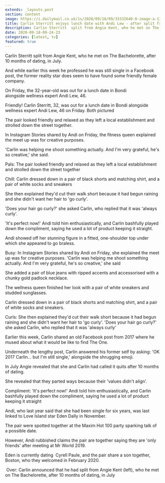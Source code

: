 ```yaml
---
extends: _layouts.post
section: content
image: https://i.dailymail.co.uk/1s/2020/09/18/09/33332640-0-image-a-13_1600416335551.jpg 
title: Carlin Sterritt enjoys lunch date with Andi Lew - after split from Bachelorette star Angie Kent  
description: Carlin Sterritt  split from Angie Kent, who he met on The Bachelorette, after 10 months of dating, in July.  
date: 2020-09-18-09-24-23 
categories: [latest, tv] 
featured: true 
--- 
```

Carlin Sterritt split from Angie Kent, who he met on The Bachelorette, after 10 months of dating, in July. 

And while earlier this week he professed he was still single in a Facebook post, the former reality star does seem to have found some friendly female company.

On Friday, the 32-year-old was out for a lunch date in Bondi alongside wellness expert Andi Lew, 46. 

Friendly! Carlin Sterritt, 32, was out for a lunch date in Bondi alongside wellness expert Andi Lew, 46 on Friday. Both pictured  

The pair looked friendly and relaxed as they left a local establishment and strolled down the street together. 

In Instagram Stories shared by Andi on Friday, the fitness queen explained the meet up was for creative purposes. 

'Carlin was helping me shoot something actually. And I'm very grateful, he's so creative,' she said. 

Pals: The pair looked friendly and relaxed as they left a local establishment and strolled down the street together

Chill: Carlin dressed down in a pair of black shorts and matching shirt, and a pair of white socks and sneakers

She then explained they'd cut their walk short because it had begun raining and she didn't want her hair to 'go curly'.  

'Does your hair go curly?' she asked Carlin, who replied that it was 'always curly'. 

'It's perfect now!' Andi told him enthusiastically, and Carlin bashfully played down the compliment, saying he used a lot of product keeping it straight. 

Andi showed off her stunning figure in a fitted, one-shoulder top under which she appeared to go braless. 

Busy: In Instagram Stories shared by Andi on Friday, she explained the meet up was for creative purposes. 'Carlin was helping me shoot something actually. And I'm very grateful, he's so creative,' she said

She added a pair of blue jeans with ripped accents and accessorised with a chunky gold padlock necklace. 

The wellness queen finished her look with a pair of white sneakers and studded sunglasses. 

Carlin dressed down in a pair of black shorts and matching shirt, and a pair of white socks and sneakers. 

Curls: She then explained they'd cut their walk short because it had begun raining and she didn't want her hair to 'go curly'. 'Does your hair go curly?' she asked Carlin, who replied that it was 'always curly'

Earlier this week, Carlin shared an old Facebook post from 2017 where he mused about what it would be like to find The One. 

Underneath the lengthy post, Carlin answered his former self by asking: 'OK 2017 Carlin... but I'm still single,' alongside the shrugging emoji.  

In July Angie revealed that she and Carlin had called it quits after 10 months of dating.

She revealed that they parted ways because their 'values didn't align'.    

Compliment: 'It's perfect now!' Andi told him enthusiastically, and Carlin bashfully played down the compliment, saying he used a lot of product keeping it straight

Andi, who last year said that she had been single for six years, was last linked to Love Island star Eden Dally in November. 

The pair were spotted together at the Maxim Hot 100 party sparking talk of a possible date.

However, Andi rubbished claims the pair are together saying they are 'only friends' after meeting at Mr World 2019.

Eden is currently dating  Cyrell Paule, and the pair share a son together, Boston, who they welcomed in February 2020. 

 Over: Carlin announced that he had split from Angie Kent (left), who he met on The Bachelorette, after 10 months of dating, in July

